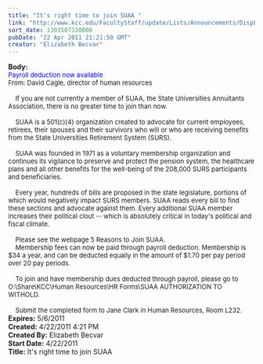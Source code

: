 ```yaml
---
title: "It's right time to join SUAA "
link: "http://www.kcc.edu/FacultyStaff/update/Lists/Announcements/DispForm.aspx?ID=234"
sort_date: 1303507310000
pubDate: "22 Apr 2011 21:21:50 GMT"
creator: "Elizabeth Becvar"
---
```


<div><b>Body:</b> <div class=ExternalClassC99726611EDA4BFD87D25629D7637F36><div><font size=2><font color="#0000ff">Payroll deduction now available</font> <br>From: David Cagle, director of human resources <br> <br>    If you are not currently a member of SUAA, the State Universities Annuitants Association, there is no greater time to join than now. </font></div><font size=2>
<div><br>    SUAA is a 501(c)(4) organization created to advocate for current employees, retirees, their spouses and their survivors who will or who are receiving benefits from the State Universities Retirement System (SURS). </div>
<div><br>    SUAA was founded in 1971 as a voluntary membership organization and continues its vigilance to preserve and protect the pension system, the healthcare plans and all other benefits for the well-being of the 208,000 SURS participants and beneficiaries. </div>
<div><br>    Every year, hundreds of bills are proposed in the state legislature, portions of which would negatively impact SURS members. SUAA reads every bill to find these sections and advocate against them. Every additional SUAA member increases their political clout -- which is absolutely critical in today's political and fiscal climate.</div>
<div><br>    Please see the webpage 5 Reasons to Join SUAA. <br>    Membership fees can now be paid through payroll deduction. Membership is $34 a year, and can be deducted equally in the amount of $1.70 per pay period over 20 pay periods.</div>
<div><br>    To join and have membership dues deducted through payroll, please go to O:\Share\KCC\Human Resources\HR Forms\SUAA AUTHORIZATION TO WITHOLD. </div>
<div><br>    Submit the completed form to Jane Clark in Human Resources, Room L232.<br></div></font></div></div>
<div><b>Expires:</b> 5/6/2011</div>
<div><b>Created:</b> 4/22/2011 4:21 PM</div>
<div><b>Created By:</b> Elizabeth Becvar</div>
<div><b>Start Date:</b> 4/22/2011</div>
<div><b>Title:</b> It&#39;s right time to join SUAA </div>
